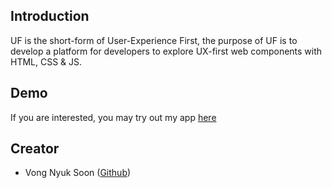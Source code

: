 ## Introduction
UF is the short-form of User-Experience First, the purpose of UF is to develop a platform for developers to explore UX-first web components with HTML, CSS & JS.

## Demo
If you are interested, you may try out my app [here](https://uf-io.vercel.app/components/cards)

## Creator
- Vong Nyuk Soon ([Github](https://github.com/Vong3432))
